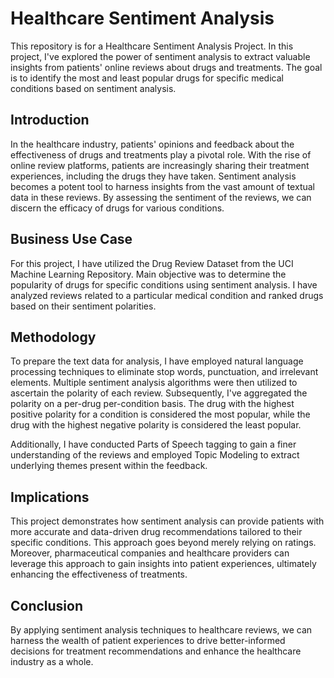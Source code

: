 # Healthcare Sentiment Analysis

This repository is for a Healthcare Sentiment Analysis Project. In this project, I've explored the power of sentiment analysis to extract valuable insights from patients' online reviews about drugs and treatments. The goal is to identify the most and least popular drugs for specific medical conditions based on sentiment analysis.

## Introduction

In the healthcare industry, patients' opinions and feedback about the effectiveness of drugs and treatments play a pivotal role. With the rise of online review platforms, patients are increasingly sharing their treatment experiences, including the drugs they have taken. Sentiment analysis becomes a potent tool to harness insights from the vast amount of textual data in these reviews. By assessing the sentiment of the reviews, we can discern the efficacy of drugs for various conditions.

## Business Use Case

For this project, I have utilized the Drug Review Dataset from the UCI Machine Learning Repository. Main objective was to determine the popularity of drugs for specific conditions using sentiment analysis. I have analyzed reviews related to a particular medical condition and ranked drugs based on their sentiment polarities.

## Methodology

To prepare the text data for analysis, I have employed natural language processing techniques to eliminate stop words, punctuation, and irrelevant elements. Multiple sentiment analysis algorithms were then utilized to ascertain the polarity of each review. Subsequently, I've aggregated the polarity on a per-drug per-condition basis. The drug with the highest positive polarity for a condition is considered the most popular, while the drug with the highest negative polarity is considered the least popular.

Additionally, I have conducted Parts of Speech tagging to gain a finer understanding of the reviews and employed Topic Modeling to extract underlying themes present within the feedback.

## Implications

This project demonstrates how sentiment analysis can provide patients with more accurate and data-driven drug recommendations tailored to their specific conditions. This approach goes beyond merely relying on ratings. Moreover, pharmaceutical companies and healthcare providers can leverage this approach to gain insights into patient experiences, ultimately enhancing the effectiveness of treatments.

## Conclusion

By applying sentiment analysis techniques to healthcare reviews, we can harness the wealth of patient experiences to drive better-informed decisions for treatment recommendations and enhance the healthcare industry as a whole.
